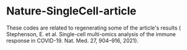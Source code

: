 # Nature-SingleCell-article
These codes are related to regenerating some of the article's results ( Stephenson, E. et al. Single-cell multi-omics analysis of the immune response in COVID-19. Nat. Med. 27, 904–916, 2021).
